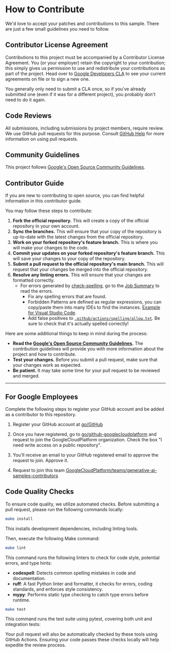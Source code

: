 # How to Contribute

We'd love to accept your patches and contributions to this sample. There are
just a few small guidelines you need to follow.

## Contributor License Agreement

Contributions to this project must be accompanied by a Contributor License Agreement. You (or your employer) retain the copyright to your contribution; this simply gives us permission to use and redistribute your contributions as part of the project. Head over to [Google Developers CLA](https://cla.developers.google.com/) to see your current agreements on file or to sign a new one.

You generally only need to submit a CLA once, so if you've already submitted one (even if it was for a different project), you probably don't need to do it again.

## Code Reviews

All submissions, including submissions by project members, require review. We
use GitHub pull requests for this purpose. Consult
[GitHub Help](https://help.github.com/articles/about-pull-requests/) for more
information on using pull requests.

## Community Guidelines

This project follows [Google's Open Source Community Guidelines](https://opensource.google/conduct/).

## Contributor Guide

If you are new to contributing to open source, you can find helpful information in this contributor guide.

You may follow these steps to contribute:

1. **Fork the official repository.** This will create a copy of the official repository in your own account.
2. **Sync the branches.** This will ensure that your copy of the repository is up-to-date with the latest changes from the official repository.
3. **Work on your forked repository's feature branch.** This is where you will make your changes to the code.
4. **Commit your updates on your forked repository's feature branch.** This will save your changes to your copy of the repository.
5. **Submit a pull request to the official repository's main branch.** This will request that your changes be merged into the official repository.
6. **Resolve any linting errors.** This will ensure that your changes are formatted correctly.
   - For errors generated by [check-spelling](https://github.com/check-spelling/check-spelling), go to the [Job Summary](https://github.com/GoogleCloudPlatform/generative-ai/actions/workflows/spelling.yaml) to read the errors.
     - Fix any spelling errors that are found.
     - Forbidden Patterns are defined as regular expressions, you can copy/paste them into many IDEs to find the instances. [Example for Visual Studio Code](https://medium.com/@nikhilbaxi3/visual-studio-code-secrets-of-regular-expression-search-71723c2ecbd2).
     - Add false positives to [`.github/actions/spelling/allow.txt`](.github/actions/spelling/allow.txt). Be sure to check that it's actually spelled correctly!

Here are some additional things to keep in mind during the process:

- **Read the [Google's Open Source Community Guidelines](https://opensource.google/conduct/).** The contribution guidelines will provide you with more information about the project and how to contribute.
- **Test your changes.** Before you submit a pull request, make sure that your changes work as expected.
- **Be patient.** It may take some time for your pull request to be reviewed and merged.

---

## For Google Employees

Complete the following steps to register your GitHub account and be added as a contributor to this repository.

1. Register your GitHub account at [go/GitHub](http://go/github)

1. Once you have registered, go to [go/github-googlecloudplatform](http://go/github-googlecloudplatform) and request to join the GoogleCloudPlatform organization. Check the box "I need write access on a public repository".

1. You'll receive an email to your GitHub registered email to approve the request to join. Approve it.

1. Request to join this team [GoogleCloudPlatform/teams/generative-ai-samples-contributors](https://github.com/orgs/GoogleCloudPlatform/teams/generative-ai-samples-contributors/members)

## Code Quality Checks

To ensure code quality, we utilize automated checks. Before submitting a pull request, please run the following commands locally:

```bash
make install
```

This installs development dependencies, including linting tools.

Then, execute the following Make command:

```bash
make lint
```

This command runs the following linters to check for code style, potential errors, and type hints:

- **codespell**: Detects common spelling mistakes in code and documentation.
- **ruff**: A fast Python linter and formatter, it checks for errors, coding standards, and enforces style consistency.
- **mypy**: Performs static type checking to catch type errors before runtime.

```bash
make test
```

This command runs the test suite using pytest, covering both unit and integration tests:

Your pull request will also be automatically checked by these tools using GitHub Actions. Ensuring your code passes these checks locally will help expedite the review process.
